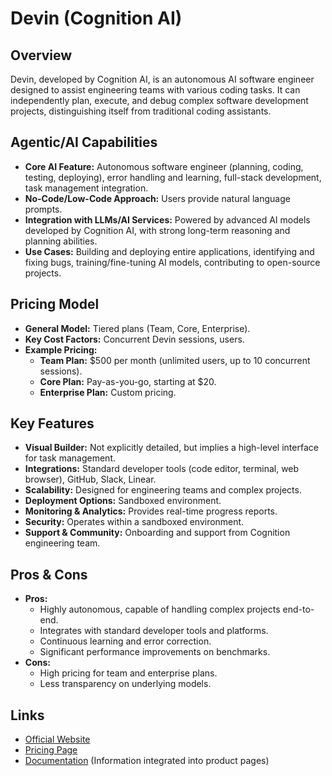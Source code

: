 # Devin (Cognition AI)

## Overview
Devin, developed by Cognition AI, is an autonomous AI software engineer designed to assist engineering teams with various coding tasks. It can independently plan, execute, and debug complex software development projects, distinguishing itself from traditional coding assistants.

## Agentic/AI Capabilities
*   **Core AI Feature:** Autonomous software engineer (planning, coding, testing, deploying), error handling and learning, full-stack development, task management integration.
*   **No-Code/Low-Code Approach:** Users provide natural language prompts.
*   **Integration with LLMs/AI Services:** Powered by advanced AI models developed by Cognition AI, with strong long-term reasoning and planning abilities.
*   **Use Cases:** Building and deploying entire applications, identifying and fixing bugs, training/fine-tuning AI models, contributing to open-source projects.

## Pricing Model
*   **General Model:** Tiered plans (Team, Core, Enterprise).
*   **Key Cost Factors:** Concurrent Devin sessions, users.
*   **Example Pricing:**
    *   **Team Plan:** $500 per month (unlimited users, up to 10 concurrent sessions).
    *   **Core Plan:** Pay-as-you-go, starting at $20.
    *   **Enterprise Plan:** Custom pricing.

## Key Features
*   **Visual Builder:** Not explicitly detailed, but implies a high-level interface for task management.
*   **Integrations:** Standard developer tools (code editor, terminal, web browser), GitHub, Slack, Linear.
*   **Scalability:** Designed for engineering teams and complex projects.
*   **Deployment Options:** Sandboxed environment.
*   **Monitoring & Analytics:** Provides real-time progress reports.
*   **Security:** Operates within a sandboxed environment.
*   **Support & Community:** Onboarding and support from Cognition engineering team.

## Pros & Cons
*   **Pros:**
    *   Highly autonomous, capable of handling complex projects end-to-end.
    *   Integrates with standard developer tools and platforms.
    *   Continuous learning and error correction.
    *   Significant performance improvements on benchmarks.
*   **Cons:**
    *   High pricing for team and enterprise plans.
    *   Less transparency on underlying models.

## Links
*   [Official Website](https://www.cognition.ai/devin)
*   [Pricing Page](https://devin.ai/pricing)
*   [Documentation](https://www.cognition.ai/devin) (Information integrated into product pages)